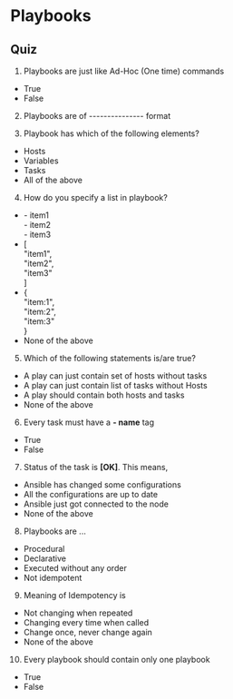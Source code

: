 # Playbooks
## Quiz
1. Playbooks are just like Ad-Hoc (One time) commands

  * True
  * False

2. Playbooks are of --------------- format

3. Playbook has which of the following elements?

  * Hosts
  * Variables
  * Tasks
  * All of the above

4. How do you specify a list in playbook?

  * \- item1  
    \- item2  
    \- item3
  * [  
      "item1",  
      "item2",  
      "item3"  
    ]
  * {  
      "item:1",  
      "item:2",  
      "item:3"  
    }
  * None of the above

5. Which of the following statements is/are true?

  * A play can just contain set of hosts without tasks
  * A play can just contain list of tasks without Hosts
  * A play should contain both hosts and tasks
  * None of the above

6. Every task must have a **- name** tag

  * True
  * False

7. Status of the task is **[OK]**. This means,

  * Ansible has changed some configurations
  * All the configurations are up to date
  * Ansible just got connected to the node
  * None of the above

8. Playbooks are ...

  * Procedural
  * Declarative
  * Executed without any order
  * Not idempotent

9. Meaning of Idempotency is

  * Not changing when repeated
  * Changing every time when called
  * Change once, never change again
  * None of the above

10. Every playbook should contain only one playbook

  * True
  * False
